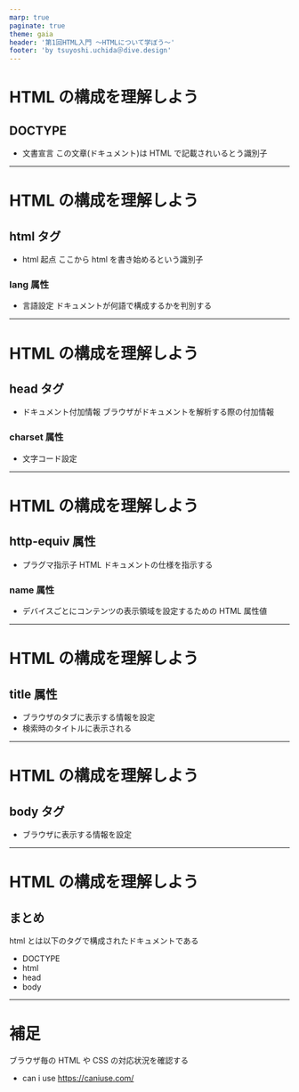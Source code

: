 ```yaml
---
marp: true
paginate: true
theme: gaia
header: '第1回HTML入門 ～HTMLについて学ぼう～'
footer: 'by tsuyoshi.uchida＠dive.design'
---
```


# HTML の構成を理解しよう

## DOCTYPE

- 文書宣言
  この文章(ドキュメント)は HTML で記載されいるとう識別子

---

# HTML の構成を理解しよう

## html タグ

- html 起点
  ここから html を書き始めるという識別子

### lang 属性

- 言語設定
  ドキュメントが何語で構成するかを判別する

---

# HTML の構成を理解しよう

## head タグ

- ドキュメント付加情報
  ブラウザがドキュメントを解析する際の付加情報

### charset 属性

- 文字コード設定

---

# HTML の構成を理解しよう

## http-equiv 属性

- プラグマ指示子
  HTML ドキュメントの仕様を指示する

### name 属性

- デバイスごとにコンテンツの表示領域を設定するための HTML 属性値

---

# HTML の構成を理解しよう

## title 属性

- ブラウザのタブに表示する情報を設定
- 検索時のタイトルに表示される

---

# HTML の構成を理解しよう

## body タグ

- ブラウザに表示する情報を設定

---

# HTML の構成を理解しよう

## まとめ

html とは以下のタグで構成されたドキュメントである

- DOCTYPE
- html
- head
- body

---

# 補足

ブラウザ毎の HTML や CSS の対応状況を確認する

- can i use
  https://caniuse.com/
